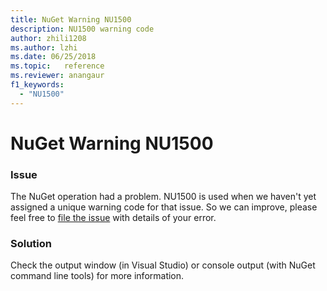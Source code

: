 ```yaml
---
title: NuGet Warning NU1500
description: NU1500 warning code
author: zhili1208
ms.author: lzhi
ms.date: 06/25/2018
ms.topic:   reference
ms.reviewer: anangaur
f1_keywords: 
  - "NU1500"
---
```


# NuGet Warning NU1500

### Issue
The NuGet operation had a problem. NU1500 is used when we haven't yet assigned a unique warning code for that issue. So we can improve, please feel free to [file the issue](https://github.com/nuget/home/issues) with details of your error.

### Solution
Check the output window (in Visual Studio) or console output (with NuGet command line tools) for more information.